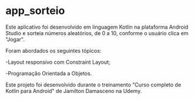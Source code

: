 # app_sorteio
Este aplicativo foi desenvolvido em linguagem Kotlin na plataforma Android Studio e sorteia números aleatórios, de 0 a 10, conforme o usuário clica em "Jogar".

Foram abordados os seguintes tópicos:

-Layout responsivo com Constraint Layout;

-Programação Orientada a Objetos.

Este projeto foi desenvolvido durante o treinamento "Curso completo de Kotlin para Android" de Jamilton Damasceno na Udemy.

